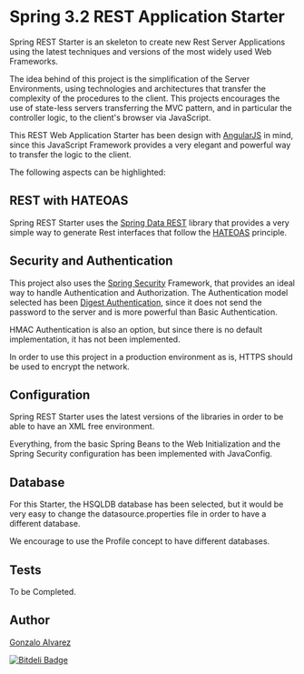 Spring 3.2 REST Application Starter
==========================================

Spring REST Starter is an skeleton to create new Rest Server Applications 
using the latest techniques and versions of the most widely used Web Frameworks.

The idea behind of this project is  the simplification of the Server Environments, using
technologies and architectures that transfer the complexity of the procedures to the
client. This projects encourages the use of state-less servers transferring the MVC pattern,
and in particular the controller logic, to the client's browser via JavaScript.

This REST Web Application Starter has been design with [AngularJS](http://angularjs.org/) in mind, 
since this JavaScript Framework provides a very elegant and powerful way to transfer the logic
to the client.

The following aspects can be highlighted:

REST with HATEOAS
-------------------------------------------

Spring REST Starter uses the [Spring Data REST](http://www.springsource.org/spring-data/rest)
library that provides a very simple way to generate Rest interfaces that follow 
the [HATEOAS](http://en.wikipedia.org/wiki/HATEOAS) principle.

Security and Authentication
-------------------------------------------

This project also uses the [Spring Security](http://static.springsource.org/spring-security/site/index.html) 
Framework, that provides an ideal way to handle Authentication and Authorization.
The Authentication model selected 
has been [Digest Authentication](http://en.wikipedia.org/wiki/Digest_access_authentication), since it 
does not send the password to the server and is more powerful than Basic Authentication.

HMAC Authentication is also an option, but since there is no default implementation, it has not been
implemented.

In order to use this project in a production environment as is, HTTPS should be used to encrypt the network.

Configuration
-------------------------------------------

Spring REST Starter uses the latest versions of the libraries in order to be able to have an XML free environment.

Everything, from the basic Spring Beans to the Web Initialization and the Spring Security configuration has
been implemented with JavaConfig.

Database
-------------------------------------------

For this Starter, the HSQLDB database has been selected, but it would be very easy to change the
datasource.properties file in order to have a different database.

We encourage to use the Profile concept to have different databases.

Tests
-------------------------------------------

To be Completed.

Author
-------------------------------------------

[Gonzalo Alvarez](http://www.gonzaloalvarez.es) 

[![Bitdeli Badge](https://d2weczhvl823v0.cloudfront.net/GonzaloAlvarez/spring-rest-starter/trend.png)](https://bitdeli.com/free "Bitdeli Badge")

